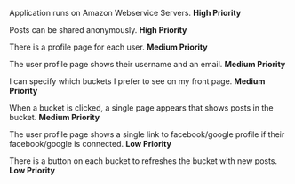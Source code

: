 Application runs on Amazon Webservice Servers. __High Priority__

Posts can be shared anonymously. __High Priority__

There is a profile page for each user. __Medium Priority__

The user profile page shows their username and an email. __Medium Priority__

I can specify which buckets I prefer to see on my front page. __Medium Priority__

When a bucket is clicked, a single page appears that shows posts in the bucket. __Medium Priority__

The user profile page shows a single link to facebook/google profile if their facebook/google is connected. __Low Priority__

There is a button on each bucket to refreshes the bucket with new posts. __Low Priority__